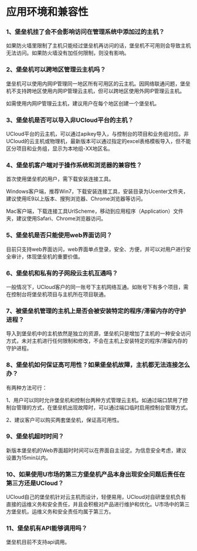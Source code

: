 

# 应用环境和兼容性

### 1、堡垒机挂了会不会影响访问在管理系统中添加过的主机？

如果防火墙里限制了主机只能经过堡垒机再访问的话，堡垒机不可用则会导致主机无法访问。如果防火墙没有加任何限制，则没有影响。

### 2、堡垒机可以跨地区管理云主机吗？

堡垒机可以使用内网IP管理同一地区所有可用区的云主机。因网络联通问题，堡垒机不支持跨地区使用内网IP管理云主机，但可以跨地区使用外网IP管理云主机。

如需使用内网IP管理云主机，建议用户在每个地区创建一个堡垒机。

### 3、堡垒机是否可以导入非UCloud平台的主机？

UCloud平台的云主机，可以通过apikey导入，与控制台的项目和业务组对应。非UCloud的云主机或物理机，最新版本可以通过指定的excel表格模板导入，但不能区分项目和业务组，显示为本地组-XX地区名。

### 4、堡垒机客户端对于操作系统和浏览器的兼容性？

首次使用堡垒机的用户，需下载安装连接工具。

Windows客户端，推荐Win7，下载安装连接工具，安装目录为Ucenter文件夹，建议使用IE9以上版本、搜狗浏览器、Chrome浏览器等访问。

Mac客户端，下载连接工具UrlScheme，移动到应用程序（Application）文件夹，建议使用Safari、Chrome浏览器访问。

### 5、堡垒机是否只能使用web界面访问？

目前只支持web界面访问，web界面单点登录，安全、方便，并可以对用户进行安全审计，体现堡垒机的重要价值。

### 6、堡垒机和私有的子网段云主机互通吗？

一般情况下，UCloud客户的同一账号下主机网络互通。如账号下有多个项目，需在控制台将堡垒机项目与主机所在项目联通。

### 7、被堡垒机管理的主机上是否会被安装特定的程序/滞留内存的守护进程？

导入到堡垒机中的主机依然是独立的资源，堡垒机只是增加了主机的一种安全访问方式，未对主机进行任何限制和修改，不会在主机上安装特定的程序/滞留内存的守护进程。

### 8、堡垒机如何保证高可用性？如果堡垒机故障，主机都无法连接怎么办？

有两种方法可行：

1、用户可以同时允许堡垒机和控制台两种方式管理云主机。如通过端口禁用了控制台管理的方式，在堡垒机出现故障时，可以通过端口临时启用控制台管理方式。

2、建议客户可以购买两套堡垒机，保证高可用性。

### 9、堡垒机超时时间？

新版本堡垒机的Web界面超时时间可以在界面自主设定。为信息安全考虑，建议设置为15min以内。

### 10、如果使用U市场的第三方堡垒机产品本身出现安全问题后责任在第三方还是UCloud？

UCloud自己的堡垒机针对云主机而设计，轻便易用，UCloud对自研堡垒机负有直接的运维义务和安全责任，并且会积极对产品进行维护和优化。U市场中的第三方堡垒机，运维义务和安全责任均属于第三方。

### 11、堡垒机有API能够调用吗？

堡垒机目前不支持api调用。
